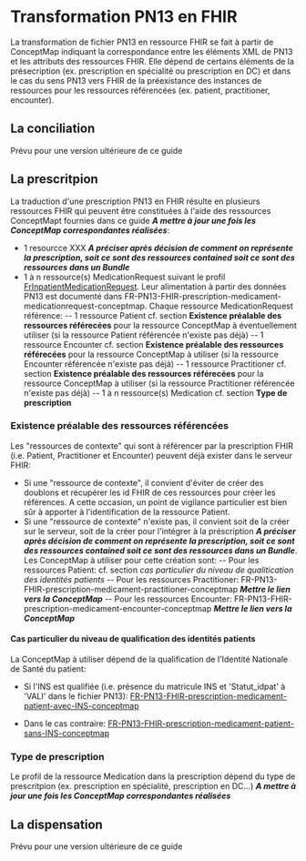 # Transformation PN13 en FHIR

La transformation de fichier PN13 en ressource FHIR se fait à partir de ConceptMap indiquant la correspondance entre les éléments XML de PN13 et les attributs des ressources FHIR. Elle dépend de certains éléments de la présecription (ex. prescription en spécialité ou prescription en DC) et dans le cas du sens PN13 vers FHIR de la préexistance des instances de ressources pour les ressources référencées (ex. patient, practitioner, encounter).

## La conciliation

Prévu pour une version ultérieure de ce guide

## La prescritpion

La traduction d'une prescription PN13 en FHIR résulte en plusieurs ressources FHIR qui peuvent être constituées à l'aide des ressources ConceptMapt fournies dans ce guide  ***A mettre à jour une fois les ConceptMap correspondantes réalisées***:

- 1 resourcce XXX ***A préciser après décision de comment on représente la prescription, soit ce sont des ressources contained soit ce sont des ressources dans un Bundle***
- 1 à n ressource(s) MedicationRequest suivant le profil [FrInpatientMedicationRequest](https://github.com/Interop-Sante/hl7.fhir.fr.medication/blob/main/input/fsh/profiles/FrInpatientMedicationRequest.fsh). Leur alimentation à partir des données PN13 est documenté dans FR-PN13-FHIR-prescription-medicament-medicationrequest-conceptmap. Chaque ressource MedicationRequest référence:
-- 1 ressource Patient cf. section **Existence préalable des ressources référecées** pour la ressource ConceptMap à éventuellement utiliser (si la ressource Patient référencée n'existe pas déjà)
-- 1 ressource Encounter cf. section **Existence préalable des ressources référecées** pour la ressource ConceptMap à utiliser (si la ressource Encounter référencée n'existe pas déjà)
-- 1 ressource Practitioner cf. section **Existence préalable des ressources référecées** pour la ressource ConceptMap à utiliser (si la ressource Practitioner référencée n'existe pas déjà)
-- 1 à n ressource(s) Medication cf. section **Type de prescription**

### Existence préalable des ressources référencées

Les "ressources de contexte" qui sont à référencer par la prescription FHIR (i.e. Patient, Practitioner et Encounter) peuvent déjà exister dans le serveur FHIR:

- Si une "ressource de contexte", il convient d'éviter de créer des doublons et récupérer les id FHIR de ces ressources pour créer les références. A cette occasion, un point de vigilance particulier est bien sûr à apporter à l'identification de la ressource Patient.
- Si une "ressource de contexte" n'existe pas, il convient soit de la créer sur le serveur, soit de la créer pour l'intégrer à la préscription ***A préciser après décision de comment on représente la prescription, soit ce sont des ressources contained soit ce sont des ressources dans un Bundle***. Les ConceptMap à utiliser pour cette création sont:
-- Pour les ressources Patient: cf. section *cas particulier du niveau de qualitication des identités patients*
-- Pour les ressources Practitioner: FR-PN13-FHIR-prescription-medicament-practitioner-conceptmap ***Mettre le lien vers la ConceptMap***
-- Pour les ressources Encounter: FR-PN13-FHIR-prescription-medicament-encounter-conceptmap ***Mettre le lien vers la ConceptMap***

#### Cas particulier du niveau de qualification des identités patients

La ConceptMap à utiliser dépend de la qualification de l'Identité Nationale de Santé du patient:

- Si l'INS est qualifiée (i.e. présence du matricule INS et 'Statut_idpat' à 'VALI' dans le fichier PN13): [FR-PN13-FHIR-prescription-medicament-patient-avec-INS-conceptmap](https://github.com/Interop-Sante/hl7.fhir.fr.medication/blob/main/input/fsh/conceptmaps/Fr-PN13-FHIR-prescription-medicament-patient-sans-INS-conceptmap.fsh)

- Dans le cas contraire: [FR-PN13-FHIR-prescription-medicament-patient-sans-INS-conceptmap](https://github.com/Interop-Sante/hl7.fhir.fr.medication/blob/main/input/fsh/conceptmaps/Fr-PN13-FHIR-prescription-medicament-patient-sans-INS-conceptmap.fsh)

### Type de prescription

Le profil de la ressource Medication dans la prescription dépend du type de prescritpion (ex. prescription en spécialité, prescription en DC...) ***A mettre à jour une fois les ConceptMap correspondantes réalisées***

## La dispensation

Prévu pour une version ultérieure de ce guide
